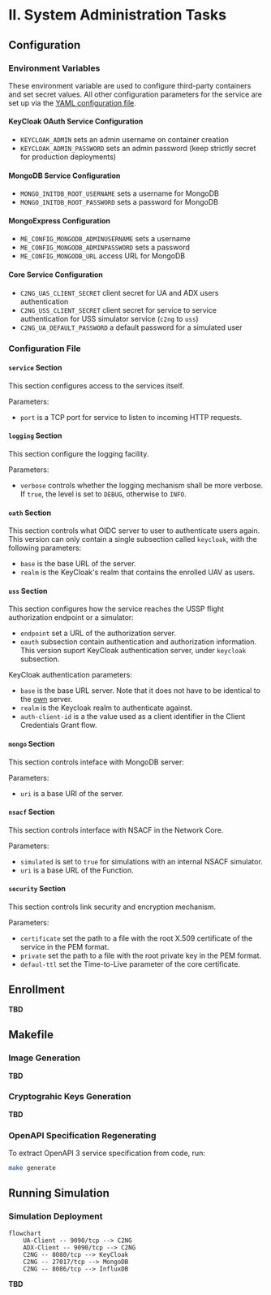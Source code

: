 # II. System Administration Tasks

## Configuration

### Environment Variables

These environment variable are used to configure third-party containers and set secret values. All other configuration parameters for the service are set up via the [YAML configuration file](#configuration-file).

#### KeyCloak OAuth Service Configuration

* `KEYCLOAK_ADMIN` sets an admin username on container creation
* `KEYCLOAK_ADMIN_PASSWORD` sets an admin password (keep strictly secret for production deployments)

#### MongoDB Service Configuration

* `MONGO_INITDB_ROOT_USERNAME` sets a username for MongoDB
* `MONGO_INITDB_ROOT_PASSWORD` sets a password for MongoDB

#### MongoExpress Configuration

* `ME_CONFIG_MONGODB_ADMINUSERNAME` sets a username
* `ME_CONFIG_MONGODB_ADMINPASSWORD` sets a password
* `ME_CONFIG_MONGODB_URL` access URL for MongoDB

#### Core Service Configuration

* `C2NG_UAS_CLIENT_SECRET` client secret for UA and ADX users authentication
* `C2NG_USS_CLIENT_SECRET` client secret for service to service authentication for USS simulator service (`c2ng` to `uss`)
* `C2NG_UA_DEFAULT_PASSWORD` a default password for a simulated user

### Configuration File

#### `service` Section

This section configures access to the services itself.

Parameters:

* `port` is a TCP port for service to listen to incoming HTTP requests.

#### `logging` Section

This section configure the logging facility.

Parameters:

* `verbose` controls whether the logging mechanism shall be more verbose. If `true`, the level is set to `DEBUG`, otherwise to `INFO`.

#### `oath` Section

This section controls what OIDC server to user to authenticate users again. This version can only contain a single subsection called `keycloak`, with the following parameters:

* `base` is the base URL of the server.
* `realm` is the KeyCloak's realm that contains the enrolled UAV as users.

#### `uss` Section

This section configures how the service reaches the USSP flight authorization endpoint or a simulator:

* `endpoint` set a URL of the authorization server.
* `oauth` subsection contain authentication and authorization information. This version suport KeyCloak authentication server, under `keycloak` subsection.

KeyCloak authentication parameters:

* `base` is the base URL server. Note that it does not have to be identical to the [own](#oath-section) server.
* `realm` is the Keycloak realm to authenticate against.
* `auth-client-id` is a the value used as a client identifier in the Client Credentials Grant flow.

#### `mongo` Section

This section controls  inteface with MongoDB server:

Parameters:

* `uri` is a base URI of the server.

#### `nsacf` Section

This section controls interface with NSACF in the Network Core.

Parameters:

* `simulated` is set to `true` for simulations with an internal NSACF simulator.
* `uri` is a base URL of the Function.

#### `security` Section

This section controls link security and encryption mechanism.

Parameters:

* `certificate` set the path to a file with the root X.509 certificate of the service in the PEM format.
* `private` set the path to a file with the root private key in the PEM format.
* `defaul-ttl` set the Time-to-Live parameter of the core certificate.

## Enrollment

__TBD__

## Makefile

### Image Generation

__TBD__

### Cryptograhic Keys Generation

__TBD__

### OpenAPI Specification Regenerating

To extract OpenAPI 3 service specification from code, run:

```sh
make generate
```

## Running Simulation

### Simulation Deployment

```mermaid
flowchart
    UA-Client -- 9090/tcp --> C2NG
    ADX-Client -- 9090/tcp --> C2NG
    C2NG -- 8080/tcp --> KeyCloak
    C2NG -- 27017/tcp --> MongoDB
    C2NG -- 8086/tcp --> InfluxDB
```

__TBD__
